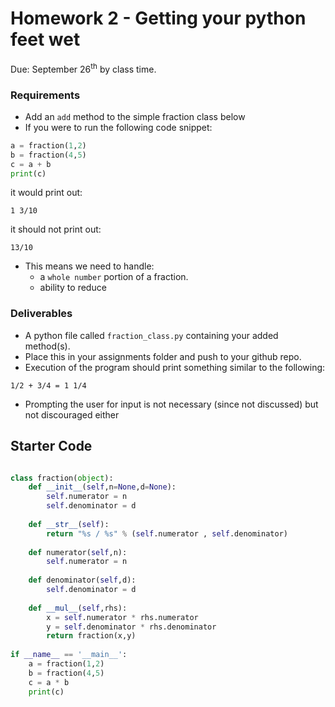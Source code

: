 # Homework 2 - Getting your python feet wet
Due: September 26<sup>th</sup> by class time.

### Requirements
- Add an `add` method to the simple fraction class below
- If you were to run the following code snippet:

```python
a = fraction(1,2)
b = fraction(4,5)
c = a + b
print(c)
```
it would print out:
```
1 3/10
```
it should not print out:

```
13/10
```

- This means we need to handle:
    - a `whole number` portion of a fraction.
    - ability to reduce 

### Deliverables

- A python file called `fraction_class.py` containing your added method(s).
- Place this in your assignments folder and push to your github repo.
- Execution of the program should print something similar to the following:

```
1/2 + 3/4 = 1 1/4
```

- Prompting the user for input is not necessary (since not discussed) but not discouraged either

## Starter Code

```python

class fraction(object):
    def __init__(self,n=None,d=None):
        self.numerator = n
        self.denominator = d
        
    def __str__(self):
        return "%s / %s" % (self.numerator , self.denominator)
        
    def numerator(self,n):
        self.numerator = n 
        
    def denominator(self,d):
        self.denominator = d
        
    def __mul__(self,rhs):
        x = self.numerator * rhs.numerator
        y = self.denominator * rhs.denominator
        return fraction(x,y)
   
if __name__ == '__main__':
    a = fraction(1,2)
    b = fraction(4,5)
    c = a * b
    print(c)
```
